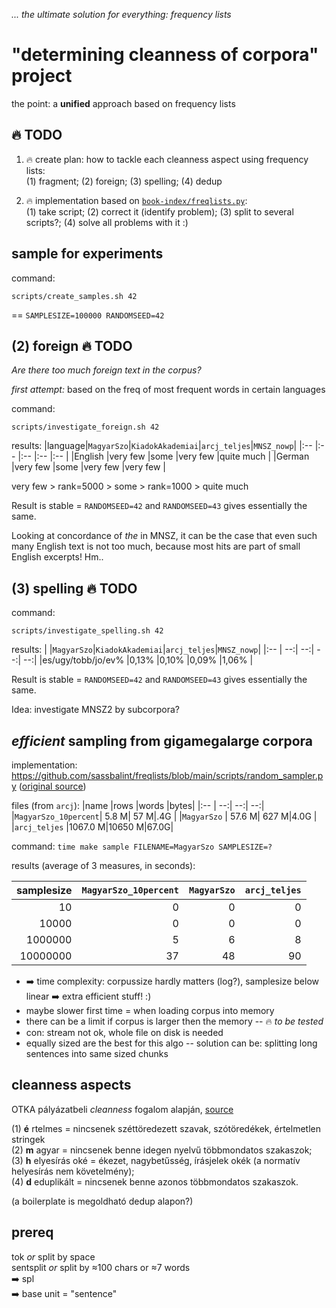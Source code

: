 _... the ultimate solution for everything: frequency lists_


# "determining cleanness of corpora" project 

the point: a __unified__ approach based on frequency lists


## :fire: TODO

1. :fire: create plan: how to tackle each cleanness aspect using frequency lists:\
(1) fragment;
(2) foreign;
(3) spelling;
(4) dedup

2. :fire: implementation based on [`book-index/freqlists.py`](https://github.com/sassbalint/book-index/blob/main/scripts/freqlists.py):\
(1) take script; (2) correct it (identify problem); (3) split to several scripts?; (4) solve all problems with it :)


## sample for experiments

command:
```
scripts/create_samples.sh 42
```
== `SAMPLESIZE=100000 RANDOMSEED=42`


## (2) foreign :fire: TODO

_Are there too much foreign text in the corpus?_

_first attempt:_
based on the freq of most frequent words in certain languages

command:
```
scripts/investigate_foreign.sh 42
```
results:
|language|`MagyarSzo`|`KiadokAkademiai`|`arcj_teljes`|`MNSZ_nowp`|
|:--     |:--        |:--              |:--          |:--        |
|English |very few   |some             |very few     |quite much |
|German  |very few   |some             |very few     |very few   |

very few > rank=5000 > some > rank=1000 > quite much

Result is stable = `RANDOMSEED=42` and `RANDOMSEED=43` gives essentially the same.

Looking at concordance of _the_ in MNSZ, it can be the case that
even such many English text is not too much,
because most hits are part of small English excerpts! Hm..


## (3) spelling :fire: TODO

command:
```
scripts/investigate_spelling.sh 42
```
results:
|                   |`MagyarSzo`|`KiadokAkademiai`|`arcj_teljes`|`MNSZ_nowp`|
|:--                |        --:|              --:|          --:|        --:|
|es/ugy/tobb/jo/ev% |0,13%      |0,10%            |0,09%        |1,06%      |

Result is stable = `RANDOMSEED=42` and `RANDOMSEED=43` gives essentially the same.

Idea: investigate MNSZ2 by subcorpora?


## _efficient_ sampling from gigamegalarge corpora

implementation: https://github.com/sassbalint/freqlists/blob/main/scripts/random_sampler.py ([original source](http://metadatascience.com/2014/02/27/random-sampling-from-very-large-files))

files (from `arcj`):
|name                 |rows    |words  |bytes|
|:--                  |     --:|    --:|  --:|
|`MagyarSzo_10percent`|   5.8 M|   57 M|.4G  |
|`MagyarSzo`          |  57.6 M|  627 M|4.0G |
|`arcj_teljes`        |1067.0 M|10650 M|67.0G|

command:
`time make sample FILENAME=MagyarSzo SAMPLESIZE=?`

results (average of 3 measures, in seconds):
<!--
for i in 1 2 3 ; do for s in 10 10000 1000000 10000000 ; do for f in MagyarSzo_10percent MagyarSzo arcj_teljes ; do echo ; echo "$s   $f" ; time make sample FILENAME=$f SAMPLESIZE=$s ; done ; done > times$i 2>&1 ; done
-->

|samplesize|`MagyarSzo_10percent`|`MagyarSzo`|`arcj_teljes`|
|       --:|                  --:|        --:|          --:|
|        10|                    0|          0|            0|
|     10000|                    0|          0|            0|
|   1000000|                    5|          6|            8|
|  10000000|                   37|         48|           90|

* :arrow_right: time complexity: corpussize hardly matters (log?), samplesize below linear :arrow_right: extra efficient stuff! :)
* maybe slower first time = when loading corpus into memory
* there can be a limit if corpus is larger then the memory -- :fire: _to be tested_
* con: stream not ok, whole file on disk is needed
* equally sized are the best for this algo -- solution can be: splitting long sentences into same sized chunks


## cleanness aspects

OTKA pályázatbeli _cleanness_ fogalom alapján, [source](https://github.com/ril-lexknowrep/META/blob/main/wiki/korpuszok.md)

(1) __é__ rtelmes = nincsenek széttöredezett szavak, szótöredékek, értelmetlen stringek\
(2) __m__ agyar = nincsenek benne idegen nyelvű többmondatos szakaszok;\
(3) __h__ elyesírás oké = ékezet, nagybetűsség, írásjelek okék (a normatív helyesírás nem követelmény);\
(4) __d__ eduplikált = nincsenek benne azonos többmondatos szakaszok.

(a boilerplate is megoldható dedup alapon?)


## prereq

tok _or_ split by space\
sentsplit _or_ split by ≈100 chars or ≈7 words\
:arrow_right: spl\
:arrow_right: base unit = "sentence"
